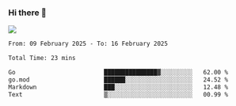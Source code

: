 ### Hi there 👋️

![](https://komarev.com/ghpvc/?username=Loner1024)

<!--START_SECTION:waka-->

```txt
From: 09 February 2025 - To: 16 February 2025

Total Time: 23 mins

Go                         ███████████████▓░░░░░░░░░   62.00 %
go.mod                     ██████░░░░░░░░░░░░░░░░░░░   24.52 %
Markdown                   ███░░░░░░░░░░░░░░░░░░░░░░   12.48 %
Text                       ▒░░░░░░░░░░░░░░░░░░░░░░░░   00.99 %
```

<!--END_SECTION:waka-->




